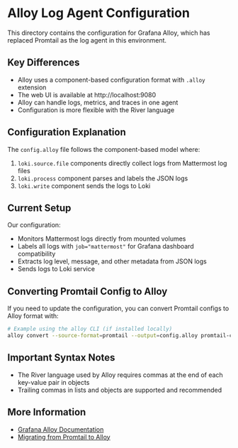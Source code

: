 # Alloy Log Agent Configuration

This directory contains the configuration for Grafana Alloy, which has replaced Promtail as the log agent in this environment.

## Key Differences

- Alloy uses a component-based configuration format with `.alloy` extension
- The web UI is available at http://localhost:9080
- Alloy can handle logs, metrics, and traces in one agent
- Configuration is more flexible with the River language

## Configuration Explanation

The `config.alloy` file follows the component-based model where:

1. `loki.source.file` components directly collect logs from Mattermost log files
2. `loki.process` component parses and labels the JSON logs
3. `loki.write` component sends the logs to Loki

## Current Setup

Our configuration:
- Monitors Mattermost logs directly from mounted volumes
- Labels all logs with `job="mattermost"` for Grafana dashboard compatibility
- Extracts log level, message, and other metadata from JSON logs
- Sends logs to Loki service

## Converting Promtail Config to Alloy

If you need to update the configuration, you can convert Promtail configs to Alloy format with:

```bash
# Example using the alloy CLI (if installed locally)
alloy convert --source-format=promtail --output=config.alloy promtail-config.yaml
```

## Important Syntax Notes

- The River language used by Alloy requires commas at the end of each key-value pair in objects
- Trailing commas in lists and objects are supported and recommended

## More Information

- [Grafana Alloy Documentation](https://grafana.com/docs/alloy/latest/)
- [Migrating from Promtail to Alloy](https://grafana.com/docs/loki/latest/send-data/alloy/migrate-from-promtail/)